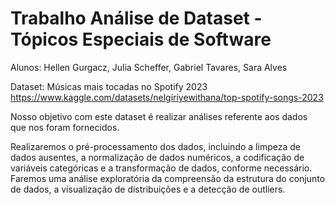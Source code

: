 # Trabalho Análise de Dataset - Tópicos Especiais de Software
Alunos: Hellen Gurgacz, Julia Scheffer, Gabriel Tavares, Sara Alves

Dataset: Músicas mais tocadas no Spotify 2023
https://www.kaggle.com/datasets/nelgiriyewithana/top-spotify-songs-2023

Nosso objetivo com este dataset é realizar análises referente aos dados que nos foram fornecidos.

Realizaremos o pré-processamento dos dados, incluindo a limpeza de dados ausentes, a normalização de dados numéricos, a codificação de variáveis categóricas e a transformação de dados, conforme necessário.
Faremos uma análise exploratória da compreensão da estrutura do conjunto de dados, a visualização de distribuições e a detecção de outliers.


